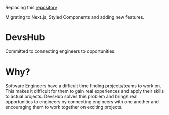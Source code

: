 Replacing this [repository](https://github.com/devs-hub/devshub-previous)

Migrating to Next.js, Styled Components and adding new features.

# DevsHub

Committed to connecting engineers to opportunities.

# Why?

Software Engineers have a difficult time finding projects/teams to work on. This makes it difficult for them to gain real experiences and apply their skills to actual projects. DevsHub solves this problem and brings real opportunities to engineers by connecting engineers with one another and encouraging them to work together on exciting projects.
